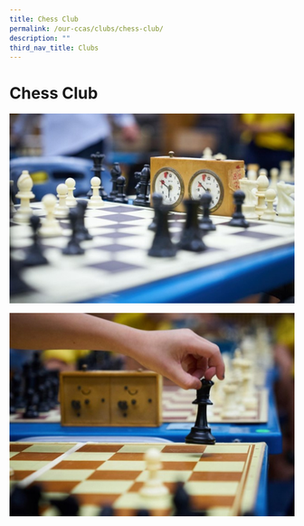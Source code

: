 ```yaml
---
title: Chess Club
permalink: /our-ccas/clubs/chess-club/
description: ""
third_nav_title: Clubs
---
```

# **Chess Club**

![](/images/chess%20club.jpg)

![](/images/chess%20club%202.jpg)

